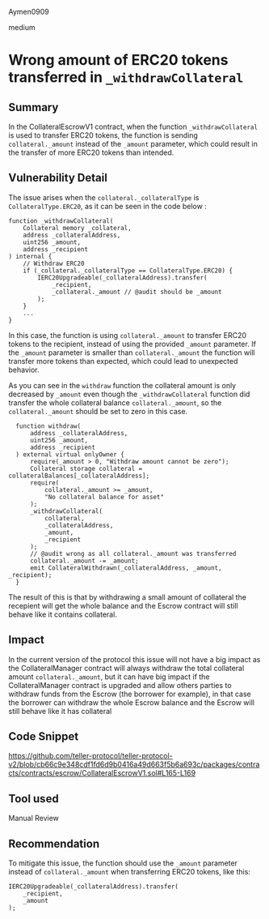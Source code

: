 Aymen0909

medium

# Wrong amount of ERC20 tokens transferred in `_withdrawCollateral`

## Summary

In the CollateralEscrowV1 contract, when the function `_withdrawCollateral` is used to transfer ERC20 tokens, the function is sending `collateral._amount` instead of the `_amount` parameter, which could result in the transfer of more ERC20 tokens than intended.

## Vulnerability Detail

The issue arises when the `collateral._collateralType` is `CollateralType.ERC20`, as it can be seen in the code below :

```solidity
function _withdrawCollateral(
    Collateral memory _collateral,
    address _collateralAddress,
    uint256 _amount,
    address _recipient
) internal {
    // Withdraw ERC20
    if (_collateral._collateralType == CollateralType.ERC20) {
        IERC20Upgradeable(_collateralAddress).transfer(
            _recipient,
            _collateral._amount // @audit should be _amount
        );
    }
    ...
}
```

In this case, the function is using `collateral._amount` to transfer ERC20 tokens to the recipient, instead of using the provided `_amount` parameter. If the `_amount` parameter is smaller than `collateral._amount` the function will transfer more tokens than expected, which could lead to unexpected behavior.

As you can see in the `withdraw` function the collateral amount is only decreased by `_amount` even though the `_withdrawCollateral` function did transfer the whole collateral balance `collateral._amount`, so the `collateral._amount` should be set to zero in this case.

```solidity
  function withdraw(
      address _collateralAddress,
      uint256 _amount,
      address _recipient
  ) external virtual onlyOwner {
      require(_amount > 0, "Withdraw amount cannot be zero");
      Collateral storage collateral = collateralBalances[_collateralAddress];
      require(
          collateral._amount >= _amount,
          "No collateral balance for asset"
      );
      _withdrawCollateral(
          collateral,
          _collateralAddress,
          _amount,
          _recipient
      );
      // @audit wrong as all collateral._amount was transferred
      collateral._amount -= _amount;
      emit CollateralWithdrawn(_collateralAddress, _amount, _recipient);
  }
```

The result of this is that by withdrawing a small amount of collateral the recepient will get the whole balance and the Escrow contract will still behave like it contains collateral.

## Impact

In the current version of the protocol this issue will not have a big impact as the CollateralManager contract will always withdraw the total collateral amount `collateral._amount`, but it can have big impact if the CollateralManager contract is upgraded and allow others parties to withdraw funds from the Escrow (the borrower for example), in that case the borrower can withdraw the whole Escrow balance and the Escrow will still behave like it has collateral

## Code Snippet

https://github.com/teller-protocol/teller-protocol-v2/blob/cb66c9e348cdf1fd6d9b0416a49d663f5b6a693c/packages/contracts/contracts/escrow/CollateralEscrowV1.sol#L165-L169

## Tool used

Manual Review

## Recommendation

To mitigate this issue, the function should use the `_amount` parameter instead of `collateral._amount` when transferring ERC20 tokens, like this:

```solidity
IERC20Upgradeable(_collateralAddress).transfer(
    _recipient,
    _amount
);
```